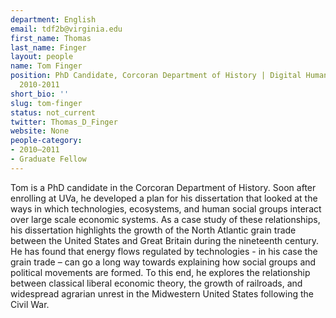 ```yaml
---
department: English
email: tdf2b@virginia.edu
first_name: Thomas
last_name: Finger
layout: people
name: Tom Finger
position: PhD Candidate, Corcoran Department of History | Digital Humanities Fellow
  2010-2011
short_bio: ''
slug: tom-finger
status: not_current
twitter: Thomas_D_Finger
website: None
people-category:
- 2010–2011
- Graduate Fellow
---
```


Tom is a PhD candidate in the Corcoran Department of History.  Soon after enrolling at UVa, he developed a plan for his dissertation that looked at the ways in which technologies, ecosystems, and human social groups interact over large scale economic systems. As a case study of these relationships, his dissertation highlights the growth of the North Atlantic grain trade between the United States and Great Britain during the nineteenth century.  He has found that energy flows regulated by technologies - in his case the grain trade – can go a long way towards explaining how social groups and political movements are formed.  To this end, he explores the relationship between classical liberal economic theory, the growth of railroads, and widespread agrarian unrest in the Midwestern United States following the Civil War.
